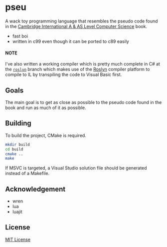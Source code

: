 # pseu
A wack toy programming language that resembles the pseudo code found in
the [Cambridge International A & AS Level Computer Science](https://www.amazon.com/Cambridge-International-Computer-Coursebook-Examinations/dp/1107546737/)
book.

- fast boi
- written in c99 even though it can be ported to c89 easily

#### NOTE
I've also written a working compiler which is pretty much complete in C# at the
[`roslyn`](https://github.com/FICTURE7/pseu/tree/roslyn/) branch which makes
use of the [Roslyn](https://github.com/dotnet/roslyn/) compiler platform to
compile  to IL by transpiling the code to Visual Basic first.

## Goals
The main goal is to get as close as possible to the pseudo code found in the book
and run as much of it as possible. 

## Building
To build the project, CMake is required.

```bash
mkdir build
cd build
cmake ..
make
```

If MSVC is targeted, a Visual Studio solution file should be generated instead
of a Makefile.

## Acknowledgement
- wren
- lua
- luajit

## License
[MIT License](LICENSE)

